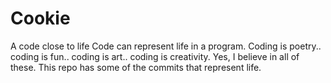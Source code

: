 # Cookie
A code close to life
Code can represent life in a program. Coding is poetry.. coding is fun.. coding is art.. coding is creativity.
Yes, I believe in all of these.
This repo has some of the commits that represent life.
